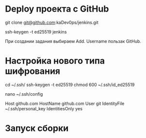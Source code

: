 # Deploy проекта с GitHub
<!-- Jenkins логинится к GitHub, клонирует репозиторий и публикует
Создаем пу стой репозиторий и слонируем его на машину в директорию  -->
git clone git@github.com:kaDev0ps/jenkins.git

<!-- Сперва делаем соединение с GIThub по SSH
Ставим плагин: Git Plugin -->
<!-- Идем в настройки Jenkins Credentionals и добавляем пользователя через которого логинимся на GitHub

С сервера Jenkins в докер если надо на который скачиваются репозитории с GitHihub делаем ключи -->
ssh-keygen -t ed25519
jenkins 
<!-- Публичный на GitHub закидываем, А приватный на сервер Jenkins -->
При создании задания выбираем Add. Username пользак GitHub.

 # Настройка нового типа шифрования
cd ~/.ssh/
ssh-keygen -t ed25519
chmod 600 ~/.ssh/id_ed25519


 <!-- Настраиваем ssh config -->
<!-- Чтобы ssh мог автоматически использовать правильные ключи при работе с удалёнными репозиториями, необходимо задать некоторые настройки. А именно - добавить в файл ~/.ssh/config следующие строки: -->
nano ~/.ssh/config

Host github.com
    HostName github.com
    User git
    IdentityFile ~/.ssh/personal_key
    IdentitiesOnly yes

# Запуск сборки
<!-- Если соединение с сервером есть, то проверяем ветку. По умолчанию */master, о возможно надо изменить на main -->